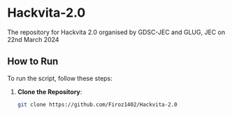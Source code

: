 # Hackvita-2.0
The repository for Hackvita 2.0 organised by GDSC-JEC and GLUG, JEC on 22nd March 2024

## How to Run

To run the script, follow these steps:

1. **Clone the Repository**:

    ```bash
    git clone https://github.com/Firoz1402/Hackvita-2.0
    
